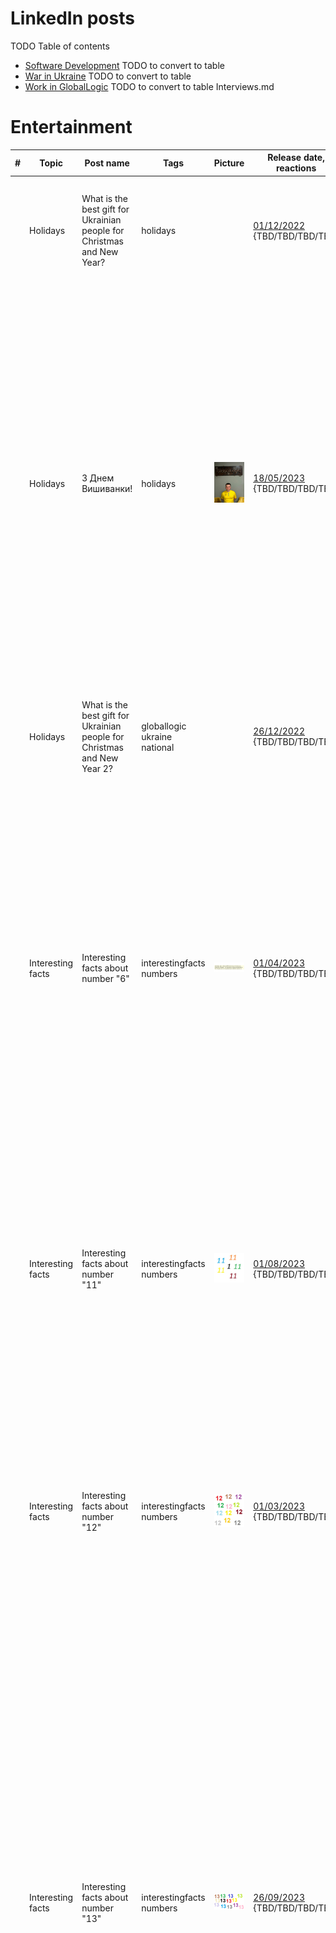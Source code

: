 # LinkedIn posts

TODO Table of contents

- [Software Development](./SoftwareDevelopment.md) TODO to convert to table
- [War in Ukraine](./WarInUkraine.md) TODO to convert to table
- [Work in GlobalLogic](./WorkInGL.md) TODO to convert to table
Interviews.md

# Entertainment

| # | Topic | Post name   | Tags           | Picture     | Release date, reactions |  Post    | Links         |
| - | ------|-------------|----------------|-------------|-------------------------|----------|:-------------:|
| | Holidays | What is the best gift for Ukrainian people for Christmas and New Year? | holidays | | [01/12/2022](https://www.linkedin.com/posts/dimanikulin_armukrainenow-warinukraine-activity-7012374950275637249-Wpcn?utm_source=share&utm_medium=member_desktop) {TBD/TBD/TBD/TBD} | - Patriot defense system **8%**, - Atacms **16%**, - pUTINs visit of Kobzon concert **76%**. Any other options I forgot to mention?| |
|  | Holidays | З Днем Вишиванки! | holidays | <img src="./Images/Vishivanka.jpg" alt="Vishivanka" /> | [18/05/2023](https://www.linkedin.com/posts/dimanikulin_globallogic-ukraine-nationalholiday-activity-7064859572955398144-xxKg?utm_source=share&utm_medium=member_desktop) {TBD/TBD/TBD/TBD} | Цю футболку-вишиванку я отримав завдяки GlobalLogic та Дню Незалежності України. У 2018 році мені надійшов лист від GlobalLogic з пропозицією обрати спортивний захід з переліку марафонів. Я обрав забіг у Пирогово, який відбувся 24 серпня 2018 року. Там я та ця яскрава футболка-вишиванка поєдналися. Фото було зроблено у офісі. До речі, шорти були блакитні.А у вас є цікаві історії, пов'язані з вишиванками? | |
|  | Holidays | What is the best gift for Ukrainian people for Christmas and New Year 2?| globallogic ukraine national | | [26/12/2022](https://www.linkedin.com/posts/dimanikulin_activity-7145329226500521984-2up9?utm_source=share&utm_medium=member_desktop) {TBD/TBD/TBD/TBD} | - Taurus rockets **0%**; - Nuclear weapon **0%**; - pUTINs visit of Kobzon concert **0%**. Any other options I forgot to mention? | |
| | Interesting facts | Interesting facts about number "6" | interestingfacts numbers | <img src="./Images/GL6Years.png" alt="GL 6 Years" /> | [01/04/2023](https://www.linkedin.com/posts/dimanikulin_interestingfacts-numbers-globallogic-activity-7051457743555104769-pDkY?utm_source=share&utm_medium=member_desktop) {TBD/TBD/TBD/TBD} | - In many cultures, 6 is considered to be a lucky number; - Six is the smallest perfect number, which means that the sum of its factors (1, 2, and 3) equals 6.; - The average human hand has six bones in each finger, except for the thumb, which has two bones; - I have reached the 6th Anniversary in GlobalLogic recently. Are there other facts? Something else? please share in comments other facts. | |
| | Interesting facts | Interesting facts about number "11" | interestingfacts numbers | <img src="./Images/InterestingFactsAbout11.jpg" alt="Interesting Facts About 11" /> | [01/08/2023](https://www.linkedin.com/posts/dimanikulin_interestingfacts-activity-6967512359246393344-drW-?utm_source=share&utm_medium=member_desktop) {TBD/TBD/TBD/TBD} | - 11 *11 = 121, 11* 111 = 1221, 1111 * 11 = 12221...; - Football team has 11 members; - Eleven is the name of main character in "Stranger Things" TV show; - I have reached 11 K connections now ) Are there other facts? Something else? please share in comments other facts.| |
| | Interesting facts | Interesting facts about number "12" | interestingfacts numbers | <img src="./Images/InterestingFactsAbout12.jpg" alt="Interesting Facts About 12" /> | [01/03/2023](https://www.linkedin.com/posts/dimanikulin_interestingfacts-activity-7031329081606483968-Xg3L?utm_source=share&utm_medium=member_desktop) {TBD/TBD/TBD/TBD} | - 12 months in a year; - 12 hours visible on a clock; - 12 is a composite number, an even number, a natural number, and a whole number; - There are 12 stars on the flag of Europe. - Max 12 columns in Bootstrap row. ;) Something else? please share in comments other facts.| |
| | Interesting facts | Interesting facts about number "13" | interestingfacts numbers | <img src="./Images/InterestingFactsAbout13.jpg" alt="Interesting Facts About 13" /> | [26/09/2023](https://www.linkedin.com/posts/dimanikulin_interestingfacts-activity-7112326331484258304-C2fS?utm_source=share&utm_medium=member_desktop) {TBD/TBD/TBD/TBD} | Usually, the number 13 is considered unlucky in many cultures. Here are some interesting facts about the number 13: - In some Western cultures, Friday the 13th is considered an especially unlucky day. - In some ancient cultures, this number was considered sacred and associated with the lunar and feminine cycles. It was seen as a symbol of fertility and good fortune. - In mathematics, 13 is considered a prime number, and it has some unique properties - a part of Pythagorean triples and a part of the Fibonacci sequence. - In Italian culture, this number is associated with good fortune. Are there other facts? | |
| | Interesting facts | Interesting facts about number "7" | interestingfacts numbers | <img src="./Images/InterestingFactsAbout7.png" alt="Interesting Facts About 7" /> | [26/03/2024](https://www.linkedin.com/posts/dimanikulin_numbers-interestingfacts-activity-7178308521065648130-rwAl?utm_source=share&utm_medium=member_desktop) {TBD/TBD/TBD/TBD} | As you might know the number 7 has a rich history and significance across various cultures and disciplines. Here are 7 interesting facts about the number 7: - Seven is a prime number, meaning it can only be divided by 1 and itself without leaving a remainder. - The fourth prime number, the fourth Fibonacci number, and a Mersenne prime. - In Hinduism and some forms of yoga, there are believed to be seven energy centers in the body called chakras. - Traditionally, the world is divided into seven continents and seven seas. - In Christian theology, the Seven Deadly Sins are a classification of vices that were believed to be particularly detrimental to spiritual progress. - In many cultures, 7 is considered a lucky number. - The Seven Wonders of the Ancient World were a list of remarkable constructions of classical antiquity. Are there other facts? | |
| | Interesting facts | Interesting facts about me | interestingfacts numbers | | [26/03/2024](https://www.linkedin.com/posts/dimanikulin_there-are-a-lot-of-people-in-my-linkedin-activity-7194653260526333953-wBiT?utm_source=share&utm_medium=member_desktop)  {TBD/TBD/TBD/TBD} | There are a lot of people in my LinkedIn network who know me well. Let's share four random facts about me and guess which one is not true. Can you also share something interesting about yourself? Which one is not true about me? - I cannot swim well; - They called me Winnie the Pooh; - I dance folk; - I visited Egypt | |
| | Interesting facts | Interesting facts about number "14" | interestingfacts numbers | <img src="./Images/InterestingFactsAbout14.jpg" alt="Interesting Facts About 14" /> | [28/05/2024](https://www.linkedin.com/posts/dimanikulin_interestingfacts-numbers-activity-7201133644424396800-xGQA?utm_source=share&utm_medium=member_desktop)  {TBD/TBD/TBD/TBD} | Did you know the facts that highlight the number 14's significance and varied roles across different domains? Here are some interesting facts about the number 14: - The sum of the first three square numbers (1� + 2� + 3� = 1 + 4 + 9 = 14). - Silicon has an atomic number of 14. - The term "fortnight" means 14 nights (or two weeks). - In traditional Judaism, a boy reaches the age of Bar Mitzvah at 13, but the celebration often occurs in the 14th year. - Valentine's Day is celebrated on February 14th. Do you know any other facts? Please share other facts in the comments. | |

# Work

| # | Topic | Post name   | Tags           | Picture     | Release date, reactions |  Post    | Links         |
| - | ------|-------------|----------------|-------------|-------------------------|----------|:-------------:|
|  | Working with GPT | Everyone must know that| DOU Humor | <img src="./Images/ChatGPTAsk.png" alt="ChatGPTAsk" /> | [24/04/2023](https://www.linkedin.com/posts/dimanikulin_humor-chatgpt-chatgpttutorial-activity-7056156667721191424-rcxW?utm_source=share&utm_medium=member_desktop) {TBD/TBD/TBD/TBD} | When you work with GPT and you ask it to do something, please start your request with "Can you please" or "Could you please" because machines will not forget it... | [DOU, 100+ ChatGPT Prompts for Software Developers](https://dou.ua/forums/topic/43131/?from=tg&utm_source=telegram&utm_medium=social) |
| | Working with GPT | ChatGPT in CV | cv skills | | [18/07/2023](https://www.linkedin.com/posts/dimanikulin_chatgpt-cv-skills-activity-7086958836036644864-hpB6?utm_source=share&utm_medium=member_desktop) {TBD/TBD/TBD/TBD} | Nowadays, many people include their experience with ChatGPT in their CVs as a way to showcase their skills and expertise in various domains. However, in my opinion, this practice may seem excessive. Why? Because it's akin to listing the ability to move one's body as a skill. Is it OK to mention ChatGPT in CV? - Yes **0%** - No **100%** - ChatGPT knows answer **0%**|  |
| | Working with GPT | Do you consider ChatGPT a useful tool? | | | [18/09/2023](https://www.linkedin.com/posts/dimanikulin_chatgpt-activity-7109428850933022721-HDKN?utm_source=share&utm_medium=member_desktop) {TBD/TBD/TBD/TBD} | I have been using ChatGPT for 6 months and would like to share my experience working with it. So far, it has helped me with: - Proofreading, - Creating tags, headlines, and chapter descriptions from text, - Converting my text from upper case to lower case, - Generating poems, - Finding the top 10 sites to publish IT content, - Providing interesting facts about various topics,- Suggesting suitable images for provided text. The only thing it did not help me with was finding my social s  tyle. What about you? Do you consider ChatGPT a useful tool? - Yes **80%**, - No **12%**, - Never tried it **8%** | |
| | Communication | We need more Messengers | messenger ithumor | <img src="./Images/MoreMessengers.jpg" alt="More Messengers" /> | [01/03/2023](https://www.linkedin.com/posts/dimanikulin_messenger-ithumor-activity-7040961774296154112-Tg-G?utm_source=share&utm_medium=member_desktop)  {TBD/TBD/TBD/TBD} | Guys from big IT Companies, we need "much more" messengers on our devices! Because I have "only" 6 on my laptop - Facebook messenger, Microsoft Skype and Teams, Google Chat, Twitter, Slack and Telegram. And "only" 8 on my smartphone. And there are additionally two email clients by the way. How many messengers there are on your devices? Which ones I missed? | |
| | Communication | What does it mean for me to be online? | online ithumor | <img src="./Images/BeingOnline.jpg" alt="BeingOnline" /> | [01/03/2023](https://www.linkedin.com/posts/dimanikulin_online-messenger-nokia-activity-7008705718677573632-aA2C?utm_source=share&utm_medium=member_desktop) {TBD/TBD/TBD/TBD}| | |
| | Communication | VPNs | | | [16/07/2024](https://www.linkedin.com/posts/dimanikulin_vpns-safework-vpnclient-activity-7218879732392554496-n-Pg?utm_source=share&utm_medium=member_desktop) {TBD/TBD/TBD/TBD} | VPNs seem to be indispensable in our private and work lives. They keep our connections safe and provide access to restricted networks. As a result, it has become normal to have more than one VPN client installed on your device. For example, I currently have three clients installed on my laptop. What is the maximum number of VPN clients you have or have had on your device? - 2; - 3; - more than 3; - What is a VPN? | |
| | This is when we say "Old, but Gold" | Windows 95 | oldschool old | <img src="./Images/windows95.jpg" alt="TBD" /> | [01/04/2023](https://www.linkedin.com/posts/dimanikulin_oldschool-old-activity-7048925594268352512-c-4G?utm_source=share&utm_medium=member_desktop) {TBD/TBD/TBD/TBD} |Can you guess what is this without googling? I used that a lot when I started programming. If you can guess, we are the same age. | |
| | This is when we say "Old, but Gold" | Miranda | oldschool old | <img src="./Images/Miranda.jpg" alt="Miranda.jpg" /> | [01/01/2023](https://www.linkedin.com/posts/dimanikulin_old-activity-7016323085142224896-OyzK?utm_source=share&utm_medium=member_desktop) {TBD/TBD/TBD/TBD} | Can you guess what it is? If you know what is this - we are the same age ) | [Related post](https://www.linkedin.com/feed/update/urn:li:activity:6947599537733558272/) |
| | This is when we say "Old, but Gold" | BSOD | oldschool old | <img src="./Images/BSOD.jpg" alt="BSOD.jpg" /> | [25/05/2023](https://www.linkedin.com/posts/dimanikulin_oldschool-oldtech-activity-7066684307964125184-hZG4?utm_source=share&utm_medium=member_desktop)  {TBD/TBD/TBD/TBD} | Can you guess what is this without googling? I have seen that a lot. | |
| | This is when we say "Old, but Gold" | First Mobile Phone | oldschool old | <img src="./Images/firstMobilePhone.jpg" alt="firstMobilePhone" /> | [26/06/2023](https://www.linkedin.com/posts/dimanikulin_oldisgold-oldschool-first-activity-7078993334840569858-vZp0?utm_source=share&utm_medium=member_desktop) {TBD/TBD/TBD/TBD} | This is my first mobile phone. It had no: - color screen; - music; - internet connection; - touchable screen; - multimedia support; - camera; - extendable memory. Do you think I was not happy with it? - Nope! Please share what your first mobile phone was. Were you happy with it?| |
| | This is when we say "Old, but Gold" | Windows NT 4.0 | oldschool old | <img src="./Images/WindowsNT40.jfif" alt="TBD" /> | [14/08/2023](https://www.linkedin.com/posts/dimanikulin_oldschool-old-activity-7096741686382407680-mJQ2?utm_source=share&utm_medium=member_desktop) {TBD/TBD/TBD/TBD} | Can you guess what is this without googling? I used that a lot when I started programming. If you can guess, we are the same age. | |
| | Soft skiils | Active Listening | softskills communication activelistening | <img src="./Images/ActiveListening.jpg" alt="ActiveListening.jpg" /> | [01/10/2023](https://www.linkedin.com/posts/dimanikulin_communication-softskills-activelistening-activity-6972809312763043840-Dv6D?utm_source=share&utm_medium=member_desktop) {TBD/TBD/TBD/TBD} |Is "talking a lot" a soft skill? Nope. I have seen a lot of people who think "talking a lot" is a soft skill. Literally, an ability to communicate is soft skill and communication consists of 2 points: how you give information and how you receive information. When you speak a lot you do not listen and so you don't receive information.| |
| | Soft skiils | Who are toxic people | softskills toxicpeople | | [01/02/2023](https://www.linkedin.com/posts/dimanikulin_toxicpeople-activity-7026092332055707648-oYuV?utm_source=share&utm_medium=member_desktop) {TBD/TBD/TBD/TBD} | Who are **toxic** people? People who..  - criticize a lot **11%**; - can not listen to other people **19%** ; - say rude words **5%**; - are rusnia **66%**; | |
| | Soft skiils | English level | softskills | <img src="./Images/englishtestresult.jpg" alt="englishtestresult.jpg" /> | [16/04/2024](https://www.linkedin.com/posts/dimanikulin_regularly-i-make-it-a-habit-to-assess-and-activity-7185896908903604224-80tI?utm_source=share&utm_medium=member_desktop) {TBD/TBD/TBD/TBD} | Regularly, I make it a habit to assess and enhance both my soft skills and hard skills.This includes refining my understanding of metaprograms, social styles, English proficiency, and technical knowledge. For instance, I use resources like <https://lnkd.in/gdBYFkuf> to gauge my English vocabulary. During my last assessment, I achieved a milestone, learning over 8,100 English word families! Do you also prioritize regular skill and knowledge assessments? What specific areas do you focus on refining and improving? | |
| | Soft skiils | Reminder about what to do | softskills | | [25/06/2024](https://www.linkedin.com/posts/dimanikulin_in-real-life-it-is-really-easy-to-get-lost-activity-7211339797997469697-RfOZ?utm_source=share&utm_medium=member_desktop)  {TBD/TBD/TBD/TBD} |In real life, it is really easy to get lost in things and forget what to do, so we use different reminders to help us. What reminder about what to do works best for you? - Flagged emails - **0%**; - Calendar reminders - **67%**; - Unread messages in messengers - **33%**; - Your option in comments - **0%**;  | |
| | Work-life Balance | Playing chess | wellbeing relaxation сhess | <img src="./Images/chess.jpg" alt="chess" /> | [12/07/2023](https://www.linkedin.com/posts/dimanikulin_worklifebalance-workload-relax-activity-7084787080802836480-jGcU?utm_source=share&utm_medium=member_desktop) {TBD/TBD/TBD/TBD} | What do I usually do to switch context and relax before engaging in the next brain activity? I play chess! You might wonder, but moving the chess pieces from one cell to another helps me relax. And I have noticed a direct correlation between the amount of glucose I consume and the number of chess games I win. It seems that the more sugar I consume, the more successful I am in chess. Now, I'm curious to know what you do to employ a similar approach? | |
| | Work-life Balance | Insurance case |  MedicalInsurance | <img src="./Images/tabletki.jfif" alt="tabletki" /> | [11/09/2023](https://www.linkedin.com/posts/dimanikulin_wellbeing-insurance-medicalcare-activity-7106889450810449920-rtpf?utm_source=share&utm_medium=member_desktop)  {TBD/TBD/TBD/TBD} | Про страхову медицину – бо наболіло. Спершу історія. У мене була ранка незагойна неглибока, яка почалася з маленької подряпини. На жаль, вона поступово розширювалася, мабуть тому, що потрапила ззовні якась активна речовина. При чому інші ранки гоїлися, а ця ні. Довелося звернутися до страхової за медичною страховкою. Я припускав, що страхові повинні рекомендувати прості рішення, щоб заощадити гроші страховий і мені час. І коли дзвонив у страхову, думав, що зараз направлять до дерматолога. Та ні. Іди до терапевта або до хірурга, на вибір - сказала страхова. Справа в тому, що у медиків і у страховиків є протоколи - алгоритми постановки діагнозу та методи лікування. Терапевт поставила досить серйозний діагноз – виразка. Ну що б переконається, рекомендувала піти до хірурга. Ну що б не закопали швидше, ніж потрібно) Хірург сказав, що не все так погано – локальне зараження шкіри. Але щоб переконатися в діагнозі, потрібно йти, еврика, до дерматолога. Дерматолог підтверджує діагноз та дає простенький, але ефективний крем. Крем за два-три дні все лікує і через 2 тижні мені вже потрібно постаратися, щоб знайти де була ранка. Принагідно дерматолог рекомендує ще здати 100 500 аналізів і піти до ендокринолога. Підсумок для страхової: Мені оплачені 4 лікарі та купа аналізів. Міг бути один лікар і менше аналізів. Підсумок для мене: Зрозумів, що протокольність – не тільки добре, але ще й погано) Ну тобто, нежить лікаря плюс мінус можуть лікувати без зайвих відвідувань медичних установ, але якщо трохи складніше - готуйся до квестів: - А давай спробуємо ось це, і ще ось це, і трохи ось це. - Ну якщо не працює, то тоді це, це і це. - Нічого не спрацювало? Ну тоді йди до іншого лікаря. Я розумію, що при всій технічності та розвиненості медицини, досі існує багато хвороб, які і лікувати важко і діагностувати причину теж. Наприклад, у 2020 році я здавав аналіз, формулу якого знайшли лише у 2017. Тобто аналізу було лише 3 роки. З одного боку ми там робимо заміну серця та нирок, лазимо по судинах, підключаємося до мозку та нервів. І на тобі шукали так довго хімічну формулу. Можливо, в деяких інших країнах інакше. А Ви маєте аналогічний досвід? | |
| | Work-life Balance | What does work-life balance mean for you? | wellbeing worklifebalance workload relaxation | | [10/10/2023](https://www.linkedin.com/posts/dimanikulin_activity-7117415823085907968-RXT3?utm_source=share&utm_medium=member_desktop) {TBD/TBD/TBD/TBD}  | In the options, 'W&P' equals to 'Work And Personal' - Boundaries for W&P lives - **21%**; - W&P lives don't dominate other - **4%**; - Scheduling for both W&P lives - **4%**; - Physical and mental health - **71%**. 28 votes | |
| | Work-life Balance | Playing chess 2 | wellbeing relaxation chess | <img src="./Images/chess.jpg" alt="chess" /> | [13/02/2024](https://www.linkedin.com/posts/dimanikulin_wellbeing-chess-relaxation-activity-7163062724321558528-w9IV?utm_source=share&utm_medium=member_desktop) {TBD/TBD/TBD/TBD} | How do you know when to stop fighting in a game or sport with an opponent to avoid wasting time if you keep losing? If I start winning, I keep going until I lose. If I lose once, I propose a rematch just to check if the loss was not just random. And yes, when I start competing, I am prepared beforehand to lose, just in case. | |
| | Work-life Balance | Cleanup | habits cleaningmotivation cleanbeauty relaxation | <img src="./Images/cleanup.jpg" alt="cleanup" /> | [20/02/2024](https://www.linkedin.com/posts/dimanikulin_habits-cleaningmotivation-cleanbeauty-activity-7165619939620458496-idtD?utm_source=share&utm_medium=member_desktop) {TBD/TBD/TBD/TBD}  | I have a somewhat strange habit that I would describe as 'cleaning the environment. 'From time to time, I perform clean-ups of my working and personal environments. Why? It makes my environments more searchable and structured. What do I mean by 'environments'? It could be anything - data on hard drives, items on the table, clothes, etc. Do you have the same habit?| |

# Other

| # | Topic | Post name   | Tags           | Picture     | Release date, reactions |  Post    | Links         |
| - | ------|-------------|----------------|-------------|-------------------------|----------|:-------------:|
| | Fishing | Attempt 0 | fishing staysafe emailsecurity internetsecurity | <img src="./Images/fishing00.jpg" alt="fishing 00" /> <img src="./Images/fishing01.jpg" alt="fishing 01" /> | [01/12/2022](https://www.linkedin.com/posts/dimanikulin_fishing-activity-6993092454992211969-Ucgz?utm_source=share&utm_medium=member_desktop) {TBD/TBD/TBD/TBD} | Dear fishers, thank you! But I will reject your gift ($3.5M) again. And will do it again and again.  | |
| | Fishing | Attempt 1 | fishing staysafe emailsecurity internetsecurity | <img src="./Images/fishing02.jpg" alt="fishing 02" /> | [01/06/2022](https://www.linkedin.com/posts/dimanikulin_fishing-activity-6939455519191404544-mWpp?utm_source=share&utm_medium=member_desktop) {TBD/TBD/TBD/TBD} | This time they did not propose to send a big amount of money to me just for sharing my account info. This time they did not propose a big prize for me just for providing my credit card information. Instead, they used actor name (Peter Pine) to contact them � for me it�s the best fishing attack for now. | |
| | Fishing | Attempt 2 | fishing staysafe emailsecurity internetsecurity | <img src="./Images/fishing03.jpg" alt="fishing 03" /> | [01/05/2022](https://www.linkedin.com/posts/dimanikulin_it-is-so-easy-to-get-really-big-money-now-activity-6935298599983443968-1GRA?utm_source=share&utm_medium=member_desktop) {TBD/TBD/TBD/TBD} | It is so easy to get really big money now. I can receive a payment with amount 10 Million US Dollars. What I need is just to send my address, bank name and address, account name and number, Swift Code etc. However, I need to reject this nice offer because I do not know what to do with such big money. )))  | |
| | Fishing | Attempt 3 | fishing staysafe emailsecurity internetsecurity | <img src="./Images/fishing04.jpg" alt="fishing 04" /> | [01/01/2022](https://www.linkedin.com/posts/dimanikulin_that-is-probably-first-time-when-i-reject-activity-6885883352952438784-CEq-?utm_source=share&utm_medium=member_desktop) {TBD/TBD/TBD/TBD} | That is probably first time when I reject the high-paying job and WFH mode. They sent me an email with a job description. Also they even provided me a password and nice attachment to open so I could start working immediately. Not this time, sorry guys ;-) | |
| | Fishing | Attempt 4 | fishing staysafe emailsecurity internetsecurity | <img src="./Images/fishing05.jpg" alt="fishing 05" /> | [24/04/2023](https://www.linkedin.com/posts/dimanikulin_fishing-activity-7054716495364300801-_-1z?utm_source=share&utm_medium=member_desktop) {TBD/TBD/TBD/TBD} | The most boring proposal so far. This time they did not propose big money neither high-paying job with WFH. They just wanted to warn me about disk space. | |
| | Fishing | Sensitive or confidential language | fishing staysafe emailsecurity internetsecurity | <img src="./Images/fishing06.jpg" alt="fishing 06" /> | [06/06/2023](https://www.linkedin.com/posts/dimanikulin_staysafe-fishing-activity-7071738520201027584-TmuQ?utm_source=share&utm_medium=member_desktop) {TBD/TBD/TBD/TBD} | It is unfortunately true that some people may use sensitive or confidential language (Confidential! Sensitive Information!) in their messages as a tactic to deceive or manipulate others, and they may not be concerned about the consequences of doing so. If you receive a message that you suspect may be fraudulent or deceptive, it is important to exercise caution and to verify the authenticity of the message before taking any action. This may involve double-checking the source of the message, looking for signs of phishing or other scams, or seeking guidance from a trusted authority or expert. By taking these precautions, you can help protect yourself from potential harm and avoid falling victim to scams or other types of fraud. Stay safe! | |
| | LinkedIn content | Just Joined LinkedIn | LinkedIn Content | <img src="./Images/JustJoinedLinkedIn.jpg" alt="Just Joined LinkedIn" /> | [16/02/2022](https://www.linkedin.com/posts/dimanikulin_%D0%BD%D0%B0%D0%B1%D0%BE%D0%BB%D0%B5%D0%BB%D0%BE-activity-6896460037422686208-xicr?utm_source=share&utm_medium=member_desktop) {TBD/TBD/TBD/TBD} | Наболело... | |
| | LinkedIn content | What do you think about content posted in LinkedIn? | LinkedIn Content | | [08/05/2023](https://www.linkedin.com/posts/dimanikulin_linkedin-content-activity-7061244365477752832-VDm0?utm_source=share&utm_medium=member_desktop) {TBD/TBD/TBD/TBD} | About a year ago, I posted a picture about LI content and received a lot of responses. So.. What do you think about content posted in LinkedIn? Please share your opinion in the comments. - Dating  **31%**; - Asking for agreement or disagreement **19%**; - Memes from the 20th century **44%**; - Pet photos **6%**; 16 Votes | |
